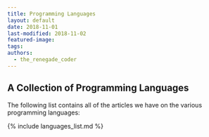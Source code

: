 ```yaml
---
title: Programming Languages
layout: default
date: 2018-11-01
last-modified: 2018-11-02
featured-image:
tags:
authors:
  - the_renegade_coder
---
```


## A Collection of Programming Languages

The following list contains all of the articles we have on the various
programming languages:

{% include languages_list.md %}
